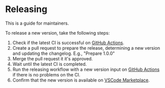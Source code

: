 # Releasing

This is a guide for maintainers.

To release a new version, take the following steps:

1. Check if the latest CI is successful on [GitHub Actions](https://github.com/stylelint/vscode-stylelint/actions/workflows/testing.yml).
2. Create a pull request to prepare the release, determining a new version and updating the changelog. E.g., "Prepare 1.0.0"
3. Merge the pull request it it's approved.
4. Wait until the latest CI is completed.
5. Run the releasing workflow with a new version input on [GitHub Actions](https://github.com/stylelint/vscode-stylelint/actions/workflows/releasing.yml) if there is no problems on the CI.
6. Confirm that the new version is available on [VSCode Marketplace](https://marketplace.visualstudio.com/items?itemName=stylelint.vscode-stylelint).
